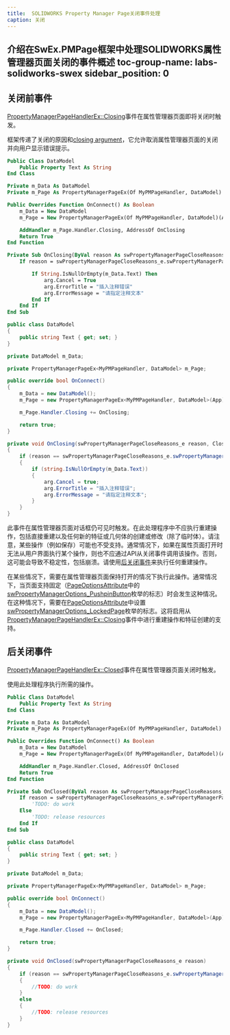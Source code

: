 ```yaml
---
title:  SOLIDWORKS Property Manager Page关闭事件处理
caption: 关闭
---
```

 介绍在SwEx.PMPage框架中处理SOLIDWORKS属性管理器页面关闭的事件概述
toc-group-name: labs-solidworks-swex
sidebar_position: 0
---
## 关闭前事件
[PropertyManagerPageHandlerEx::Closing](https://docs.codestack.net/swex/pmpage/html/E_CodeStack_SwEx_PMPage_PropertyManagerPageHandlerEx_Closing.htm)事件在属性管理器页面即将关闭时触发。

框架传递了关闭的原因和[closing argument](https://docs.codestack.net/swex/pmpage/html/T_CodeStack_SwEx_PMPage_Base_ClosingArg.htm)，它允许取消属性管理器页面的关闭并向用户显示错误提示。

~~~vb
Public Class DataModel
    Public Property Text As String
End Class

Private m_Data As DataModel
Private m_Page As PropertyManagerPageEx(Of MyPMPageHandler, DataModel)

Public Overrides Function OnConnect() As Boolean
    m_Data = New DataModel
    m_Page = New PropertyManagerPageEx(Of MyPMPageHandler, DataModel)(App)

    AddHandler m_Page.Handler.Closing, AddressOf OnClosing
    Return True
End Function

Private Sub OnClosing(ByVal reason As swPropertyManagerPageCloseReasons_e, ByVal arg As ClosingArg)
    If reason = swPropertyManagerPageCloseReasons_e.swPropertyManagerPageClose_Okay Then

        If String.IsNullOrEmpty(m_Data.Text) Then
            arg.Cancel = True
            arg.ErrorTitle = "插入注释错误"
            arg.ErrorMessage = "请指定注释文本"
        End If
    End If
End Sub
~~~

~~~cs
public class DataModel
{
    public string Text { get; set; }
}

private DataModel m_Data;

private PropertyManagerPageEx<MyPMPageHandler, DataModel> m_Page;

public override bool OnConnect()
{
    m_Data = new DataModel();
    m_Page = new PropertyManagerPageEx<MyPMPageHandler, DataModel>(App);

    m_Page.Handler.Closing += OnClosing;

    return true;
}

private void OnClosing(swPropertyManagerPageCloseReasons_e reason, ClosingArg arg)
{
    if (reason == swPropertyManagerPageCloseReasons_e.swPropertyManagerPageClose_Okay)
    {
        if (string.IsNullOrEmpty(m_Data.Text))
        {
            arg.Cancel = true;
            arg.ErrorTitle = "插入注释错误";
            arg.ErrorMessage = "请指定注释文本";
        }
    }
}
~~~

此事件在属性管理器页面对话框仍可见时触发。在此处理程序中不应执行重建操作，包括直接重建以及任何新的特征或几何体的创建或修改（除了临时体）。请注意，某些操作（例如保存）可能也不受支持。通常情况下，如果在属性页面打开时无法从用户界面执行某个操作，则也不应通过API从关闭事件调用该操作。否则，这可能会导致不稳定性，包括崩溃。请使用[后关闭事件](#post-closing-event)来执行任何重建操作。

在某些情况下，需要在属性管理器页面保持打开的情况下执行此操作。通常情况下，当页面支持固定（[PageOptionsAttribute](https://docs.codestack.net/swex/pmpage/html/T_CodeStack_SwEx_PMPage_Attributes_PageOptionsAttribute.htm)中的[swPropertyManagerOptions_PushpinButton](https://help.solidworks.com/2016/english/api/swconst/SOLIDWORKS.Interop.swconst~SOLIDWORKS.Interop.swconst.swPropertyManagerPageOptions_e.html)枚举的标志）时会发生这种情况。在这种情况下，需要在[PageOptionsAttribute](https://docs.codestack.net/swex/pmpage/html/T_CodeStack_SwEx_PMPage_Attributes_PageOptionsAttribute.htm)中设置[swPropertyManagerOptions_LockedPage](https://help.solidworks.com/2016/english/api/swconst/SOLIDWORKS.Interop.swconst~SOLIDWORKS.Interop.swconst.swPropertyManagerPageOptions_e.html)枚举的标志。这将启用从[PropertyManagerPageHandlerEx::Closing](https://docs.codestack.net/swex/pmpage/html/E_CodeStack_SwEx_PMPage_PropertyManagerPageHandlerEx_Closing.htm)事件中进行重建操作和特征创建的支持。

## 后关闭事件

[PropertyManagerPageHandlerEx::Closed](https://docs.codestack.net/swex/pmpage/html/E_CodeStack_SwEx_PMPage_PropertyManagerPageHandlerEx_Closed.htm)事件在属性管理器页面关闭时触发。

使用此处理程序执行所需的操作。

~~~vb
Public Class DataModel
    Public Property Text As String
End Class

Private m_Data As DataModel
Private m_Page As PropertyManagerPageEx(Of MyPMPageHandler, DataModel)

Public Overrides Function OnConnect() As Boolean
    m_Data = New DataModel
    m_Page = New PropertyManagerPageEx(Of MyPMPageHandler, DataModel)(App)

    AddHandler m_Page.Handler.Closed, AddressOf OnClosed
    Return True
End Function

Private Sub OnClosed(ByVal reason As swPropertyManagerPageCloseReasons_e)
    If reason = swPropertyManagerPageCloseReasons_e.swPropertyManagerPageClose_Okay Then
        'TODO: do work
    Else
        'TODO: release resources
    End If
End Sub
~~~

~~~cs
public class DataModel
{
    public string Text { get; set; }
}

private DataModel m_Data;

private PropertyManagerPageEx<MyPMPageHandler, DataModel> m_Page;

public override bool OnConnect()
{
    m_Data = new DataModel();
    m_Page = new PropertyManagerPageEx<MyPMPageHandler, DataModel>(App);

    m_Page.Handler.Closed += OnClosed;

    return true;
}

private void OnClosed(swPropertyManagerPageCloseReasons_e reason)
{
    if (reason == swPropertyManagerPageCloseReasons_e.swPropertyManagerPageClose_Okay)
    {
        //TODO: do work
    }
    else
    {
        //TODO: release resources
    }
}
~~~